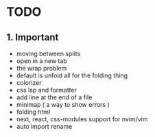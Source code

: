 # TODO

## 1. Important

- moving between splits
- open in a new tab
- the wrap problem
- default is unfold all for the folding thing
- colorizer
- css lsp and formatter
- add line at the end of a file
- minimap ( a way to show errors )
- folding html
- next, react, css-modules support for nvim/vim
- auto import rename
